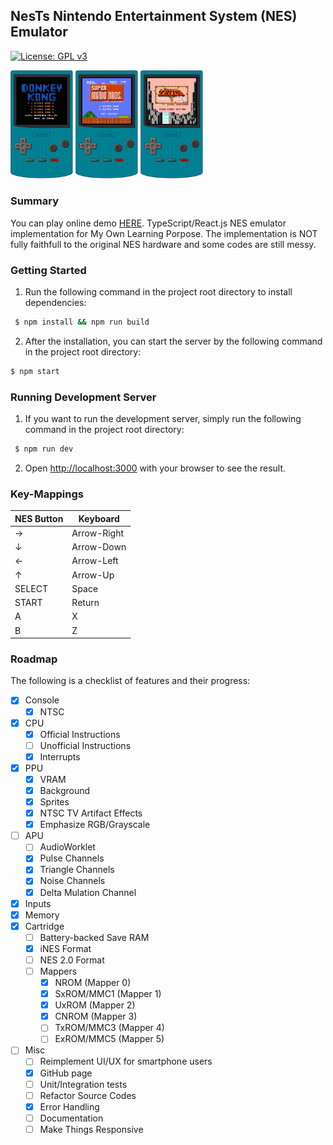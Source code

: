 ## NesTs Nintendo Entertainment System (NES) Emulator

[![License: GPL v3](https://img.shields.io/badge/License-GPLv3-blue.svg)](https://www.gnu.org/licenses/gpl-3.0)

<img src="./img/donkey.gif" width="100px">
<img src="./img/mario.gif" width="100px">
<img src="./img/zelda.gif" width="100px">

### Summary

You can play online demo [HERE](https://ognis1205.github.io/nests/). TypeScript/React.js NES emulator implementation for My Own Learning Porpose. The implementation is NOT fully faithfull to the original NES hardware and some codes are still messy.

### Getting Started

 1. Run the following command in the project root directory to install dependencies:

```bash
 $ npm install && npm run build
```

 2. After the installation, you can start the server by the following command in the project root directory:
 
 ```bash
 $ npm start
```

### Running Development Server

 1. If you want to run the development server, simply run the following command in the project root directory:

```bash
 $ npm run dev
```

 2. Open [http://localhost:3000](http://localhost:3000) with your browser to see the result.

### Key-Mappings

| NES Button | Keyboard |
-------------|----------- 
| →      | Arrow-Right |
| ↓      | Arrow-Down  |
| ←      | Arrow-Left  |
| ↑      | Arrow-Up    |
| SELECT | Space       |
| START  | Return      |
| A      | X           |
| B      | Z           |

### Roadmap

The following is a checklist of features and their progress:
- [x] Console
  - [x] NTSC
- [x] CPU
  - [x] Official Instructions
  - [ ] Unofficial Instructions
  - [x] Interrupts
- [x] PPU
  - [x] VRAM
  - [x] Background
  - [x] Sprites
  - [x] NTSC TV Artifact Effects
  - [x] Emphasize RGB/Grayscale
- [ ] APU
  - [ ] AudioWorklet
  - [x] Pulse Channels
  - [x] Triangle Channels
  - [x] Noise Channels
  - [x] Delta Mulation Channel
- [x] Inputs
- [x] Memory
- [x] Cartridge
  - [ ] Battery-backed Save RAM
  - [x] iNES Format
  - [ ] NES 2.0 Format
  - [ ] Mappers
    - [x] NROM (Mapper 0)
    - [x] SxROM/MMC1 (Mapper 1)
    - [x] UxROM (Mapper 2)
    - [x] CNROM (Mapper 3)
    - [ ] TxROM/MMC3 (Mapper 4)
    - [ ] ExROM/MMC5 (Mapper 5)
- [ ] Misc
  - [ ] Reimplement UI/UX for smartphone users
  - [X] GitHub page
  - [ ] Unit/Integration tests
  - [ ] Refactor Source Codes
  - [X] Error Handling
  - [ ] Documentation
  - [ ] Make Things Responsive
